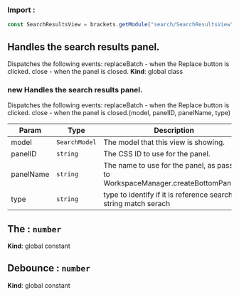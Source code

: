 ### Import :
```js
const SearchResultsView = brackets.getModule("search/SearchResultsView")
```

<a name="Handles the search results panel.Dispatches the following events_     replaceBatch - when the Replace button is clicked.     close - when the panel is closed."></a>

## Handles the search results panel.Dispatches the following events:     replaceBatch - when the Replace button is clicked.     close - when the panel is closed.
**Kind**: global class  
<a name="new_Handles the search results panel.Dispatches the following events_     replaceBatch - when the Replace button is clicked.     close - when the panel is closed._new"></a>

### new Handles the search results panel.Dispatches the following events:     replaceBatch - when the Replace button is clicked.     close - when the panel is closed.(model, panelID, panelName, type)

| Param | Type | Description |
| --- | --- | --- |
| model | <code>SearchModel</code> | The model that this view is showing. |
| panelID | <code>string</code> | The CSS ID to use for the panel. |
| panelName | <code>string</code> | The name to use for the panel, as passed to WorkspaceManager.createBottomPanel(). |
| type | <code>string</code> | type to identify if it is reference search or string match serach |

<a name="The"></a>

## The : <code>number</code>
**Kind**: global constant  
<a name="Debounce"></a>

## Debounce : <code>number</code>
**Kind**: global constant  
